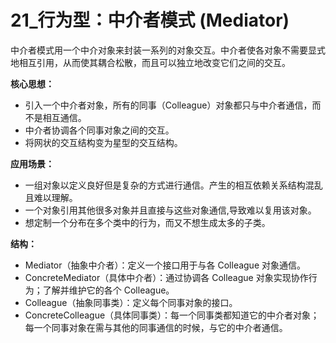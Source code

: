 # 21_行为型：中介者模式 (Mediator)

中介者模式用一个中介对象来封装一系列的对象交互。中介者使各对象不需要显式地相互引用，从而使其耦合松散，而且可以独立地改变它们之间的交互。

**核心思想：**

*   引入一个中介者对象，所有的同事（Colleague）对象都只与中介者通信，而不是相互通信。
*   中介者协调各个同事对象之间的交互。
*   将网状的交互结构变为星型的交互结构。

**应用场景：**

*   一组对象以定义良好但是复杂的方式进行通信。产生的相互依赖关系结构混乱且难以理解。
*   一个对象引用其他很多对象并且直接与这些对象通信,导致难以复用该对象。
*   想定制一个分布在多个类中的行为，而又不想生成太多的子类。

**结构：**

*   Mediator（抽象中介者）：定义一个接口用于与各 Colleague 对象通信。
*   ConcreteMediator（具体中介者）：通过协调各 Colleague 对象实现协作行为；了解并维护它的各个 Colleague。
*   Colleague（抽象同事类）：定义每个同事对象的接口。
*   ConcreteColleague（具体同事类）：每一个同事类都知道它的中介者对象；每一个同事对象在需与其他的同事通信的时候，与它的中介者通信。
